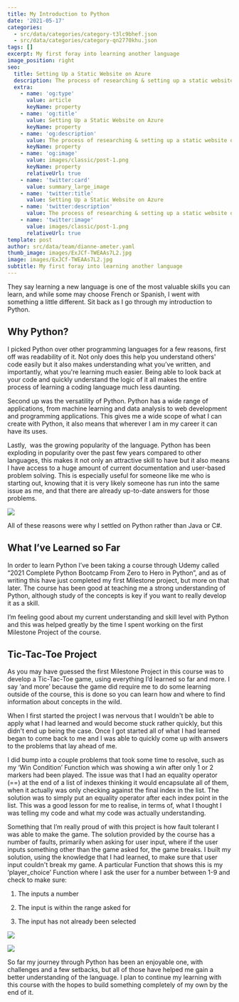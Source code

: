 ```yaml
---
title: My Introduction to Python
date: '2021-05-17'
categories:
  - src/data/categories/category-t3lc9bhef.json
  - src/data/categories/category-qn2770khu.json
tags: []
excerpt: My first foray into learning another language
image_position: right
seo:
  title: Setting Up a Static Website on Azure
  description: The process of researching & setting up a static website on Azure
  extra:
    - name: 'og:type'
      value: article
      keyName: property
    - name: 'og:title'
      value: Setting Up a Static Website on Azure
      keyName: property
    - name: 'og:description'
      value: The process of researching & setting up a static website on Azure
      keyName: property
    - name: 'og:image'
      value: images/classic/post-1.png
      keyName: property
      relativeUrl: true
    - name: 'twitter:card'
      value: summary_large_image
    - name: 'twitter:title'
      value: Setting Up a Static Website on Azure
    - name: 'twitter:description'
      value: The process of researching & setting up a static website on Azure
    - name: 'twitter:image'
      value: images/classic/post-1.png
      relativeUrl: true
template: post
author: src/data/team/dianne-ameter.yaml
thumb_image: images/ExJCf-TWEAAs7L2.jpg
image: images/ExJCf-TWEAAs7L2.jpg
subtitle: My first foray into learning another language
---
```

They say learning a new language is one of the most valuable skills you can learn, and while some may choose French or Spanish, I went with something a little different. Sit back as I go through my introduction to Python.

## **Why Python?**

I picked Python over other programming languages for a few reasons, first off was readability of it. Not only does this help you understand others' code easily but it also makes understanding what you’ve written, and importantly, what you're learning much easier. Being able to look back at your code and quickly understand the logic of it all makes the entire process of learning a coding language much less daunting.

Second up was the versatility of Python. Python has a wide range of applications, from machine learning and data analysis to web development and programming applications. This gives me a wide scope of what I can create with Python, it also means that wherever I am in my career it can have its uses.

Lastly,  was the growing popularity of the language. Python has been exploding in popularity over the past few years compared to other languages, this makes it not only an attractive skill to have but it also means I have access to a huge amount of current documentation and user-based problem solving. This is especially useful for someone like me who is starting out, knowing that it is very likely someone has run into the same issue as me, and that there are already up-to-date answers for those problems.

![](https://lh3.googleusercontent.com/B2XnOMo5iPZBhmailbnBSQ9HGJcXcd2\_yZ_quT6dQQBAD0iXiYax_kUY0Di0JJbUUUHhNQ4jrkahvPR0209sfn52vsXTmRChewUNMoceClSQ7ePNk1P_wB6-O8\_T2FHnt2cMFVu-)

All of these reasons were why I settled on Python rather than Java or C#.

## **What I’ve Learned so Far**

In order to learn Python I’ve been taking a course through Udemy called “2021 Complete Python Bootcamp From Zero to Hero in Python”, and as of writing this have just completed my first Milestone project, but more on that later. The course has been good at teaching me a strong understanding of Python, although study of the concepts is key if you want to really develop it as a skill.

I’m feeling good about my current understanding and skill level with Python and this was helped greatly by the time I spent working on the first Milestone Project of the course.

## **Tic-Tac-Toe Project**

As you may have guessed the first Milestone Project in this course was to  develop a Tic-Tac-Toe game, using everything I’d learned so far and more. I say ‘and more’ because the game did require me to do some learning outside of the course, this is done so you can learn how and where to find information about concepts in the wild.

When I first started the project I was nervous that I wouldn't be able to apply what I had learned and would become stuck rather quickly, but this didn't end up being the case. Once I got started all of what I had learned began to come back to me and I was able to quickly come up with answers to the problems that lay ahead of me. 

I did bump into a couple problems that took some time to resolve, such as my ‘Win Condition’ Function which was showing a win after only 1 or 2 markers had been played. The issue was that I had an equality operator (==) at the end of a list of indexes thinking it would encapsulate all of them, when it actually was only checking against the final index in the list. The solution was to simply put an equality operator after each index point in the list. This was a good lesson for me to realise, in terms of, what I thought I was telling my code and what my code was actually understanding.

Something that I’m really proud of with this project is how fault tolerant I was able to make the game. The solution provided by the course has a number of faults, primarily when asking for user input, where if the user inputs something other than the game asked for, the game breaks. I built my solution, using the knowledge that I had learned, to make sure that user input couldn't break my game. A particular Function that shows this is my ‘player_choice’ Function where I ask the user for a number between 1-9 and check to make sure:

1.  The inputs a number

2.  The input is within the range asked for

3.  The input has not already been selected

![](/images/Screenshot%202021-05-17%20112049.png)

![](/images/Screenshot%202021-05-17%20112120.png)

So far my journey through Python has been an enjoyable one, with challenges and a few setbacks, but all of those have helped me gain a better understanding of the language. I plan to continue my learning with this course with the hopes to build something completely of my own by the end of it.
